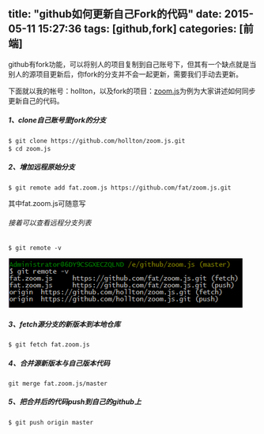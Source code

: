 title: "github如何更新自己Fork的代码"
date: 2015-05-11 15:27:36
tags: [github,fork]
categories: [前端]
---
github有fork功能，可以将别人的项目复制到自己账号下，但其有一个缺点就是当别人的源项目更新后，你fork的分支并不会一起更新，需要我们手动去更新。

<!-- more -->

下面就以我的帐号：hollton，以及fork的项目：[zoom.js](https://github.com/fat/zoom.js.git)为例为大家讲述如何同步更新自己的代码。
##### 1、clone自己账号里fork的分支
	$ git clone https://github.com/hollton/zoom.js.git
	$ cd zoom.js
##### 2、增加远程原始分支
	$ git remote add fat.zoom.js https://github.com/fat/zoom.js.git
其中fat.zoom.js可随意写
###### 接着可以查看远程分支列表
	$ git remote -v
![](/img/fork.png)
##### 3、fetch源分支的新版本到本地仓库
	$ git fetch fat.zoom.js
##### 4、合并源新版本与自己版本代码
	git merge fat.zoom.js/master
##### 5、把合并后的代码push到自己的github上
	$ git push origin master